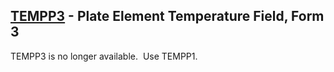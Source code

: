 ## [TEMPP3](https://help.hexagonmi.com/bundle/MSC_Nastran_2022.4/page/Nastran_Combined_Book/qrg/bulktuv/TOC.TEMPP3.xhtml) - Plate Element Temperature Field, Form 3

TEMPP3 is no longer available.  Use TEMPP1.

